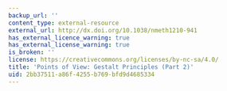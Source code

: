```yaml
---
backup_url: ''
content_type: external-resource
external_url: http://dx.doi.org/10.1038/nmeth1210-941
has_external_licence_warning: true
has_external_license_warning: true
is_broken: ''
license: https://creativecommons.org/licenses/by-nc-sa/4.0/
title: 'Points of View: Gestalt Principles (Part 2)'
uid: 2bb37511-a86f-4255-b769-bfd9d4685334
---
```

